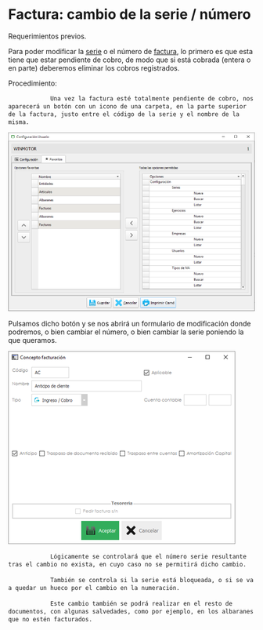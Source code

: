# Factura: cambio de la serie / número

Requerimientos previos.

Para poder modificar la [serie](../../manuales/configuracion/series-de-documentos.md) o el número de [factura](../../manuales/compras/facturas.md), lo primero es que esta tiene que estar pendiente de cobro, de modo que si está cobrada \(entera o en parte\) deberemos eliminar los cobros registrados.

Procedimiento:

                Una vez la factura esté totalmente pendiente de cobro, nos aparecerá un botón con un icono de una carpeta, en la parte superior de la factura, justo entre el código de la serie y el nombre de la misma.

![](../../.gitbook/assets/image%20%284%29.png)

Pulsamos dicho botón y se nos abrirá un formulario de modificación donde podremos, o bien cambiar el número, o bien cambiar la serie poniendo la que queramos.

![](../../.gitbook/assets/image%20%28257%29.png)

                Lógicamente se controlará que el número serie resultante tras el cambio no exista, en cuyo caso no se permitirá dicho cambio.

                También se controla si la serie está bloqueada, o si se va a quedar un hueco por el cambio en la numeración.

                Este cambio también se podrá realizar en el resto de documentos, con algunas salvedades, como por ejemplo, en los albaranes que no estén facturados.

